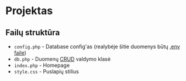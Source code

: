 # Projektas

## Failų struktūra

- `config.php` - Database config'as (realybėje šitie duomenys būtų [.env faile](https://stackoverflow.com/questions/60360298/is-it-secure-way-to-store-private-values-in-env-file))
- `db.php` - Duomenų [CRUD](https://www.crowdstrike.com/cybersecurity-101/observability/crud/) valdymo klasė
- `index.php` - Homepage
- `style.css` - Puslapių stilius